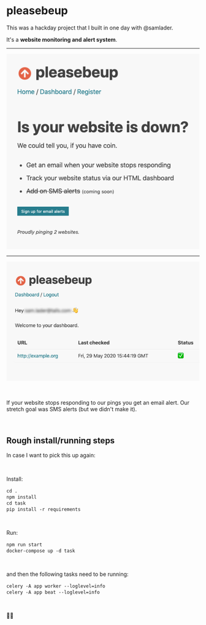 # pleasebeup

This was a hackday project that I built in one day with @samlader.

It's a **website monitoring and alert system**.

<hr>

![](https://github.com/healeycodes/pleasebeup/raw/master/preview-home.png)

<hr>

![](https://github.com/healeycodes/pleasebeup/raw/master/preview-dashboard.jpg)

<br>

If your website stops responding to our pings you get an email alert. Our stretch goal was SMS alerts (but we didn't make it).


<br>

## Rough install/running steps

In case I want to pick this up again:

<br>

Install:

```
cd .
npm install
cd task
pip install -r requirements
```

<br>

Run:

```
npm run start
docker-compose up -d task
```

<br>

and then the following tasks need to be running:

```
celery -A app worker --loglevel=info
celery -A app beat --loglevel=info
```

<br>

🧙‍♂️
